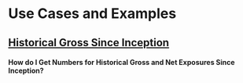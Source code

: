 # Use Cases and Examples

## [Historical Gross Since Inception](uses/historical_gross.md)
#### How do I Get Numbers for Historical Gross and Net Exposures Since Inception?
